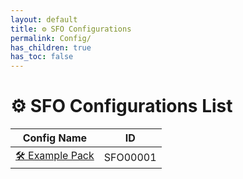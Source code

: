 ```yaml
---
layout: default
title: ⚙️ SFO Configurations
permalink: Config/
has_children: true
has_toc: false
---
```

# ⚙️ SFO Configurations List

| Config Name | ID |
|------|:---:|
| [🛠️ Example Pack](SFO00001/) | SFO00001 |
